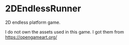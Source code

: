 # 2DEndlessRunner
2D endless platform game.

I do not own the assets used in this game. I got them from https://opengameart.org/
